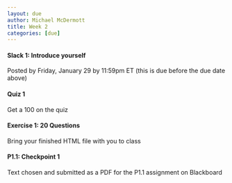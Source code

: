 ```yaml
---
layout: due
author: Michael McDermott
title: Week 2
categories: [due]
---
```


#### Slack 1: Introduce yourself

Posted by <span class="due">Friday, January 29 by 11:59pm ET</span> (this is due before the due date above)

#### Quiz 1

Get a 100 on the quiz

#### Exercise 1: 20 Questions

Bring your finished HTML file with you to class

#### P1.1: Checkpoint 1

Text chosen and submitted as a PDF for the P1.1 assignment on Blackboard
